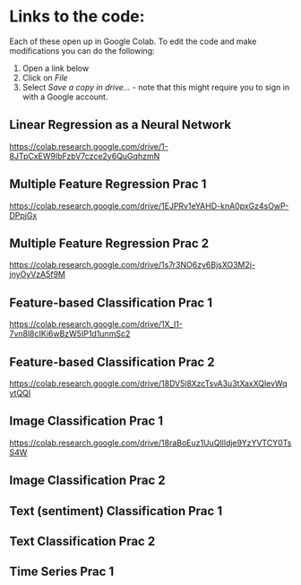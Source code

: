 # Links to the code:

Each of these open up in Google Colab. To edit the code and make modifications you can do the following: 
1. Open a link below
2. Click on *File*
3. Select *Save a copy in drive...* - note that this might require you to sign in with a Google account.

## Linear Regression as a Neural Network
https://colab.research.google.com/drive/1-8JTpCxEW9IbFzbV7czce2y6QuGqhzmN

## Multiple Feature Regression Prac 1
https://colab.research.google.com/drive/1EJPRv1eYAHD-knA0pxGz4sOwP-DPpjGx

## Multiple Feature Regression Prac 2
https://colab.research.google.com/drive/1s7r3NO6zy6BjsXO3M2j-jnyOyVzA5f9M

## Feature-based Classification Prac 1
https://colab.research.google.com/drive/1X_I1-7vn8l8cIKi6wBzW5IP1d1unmSc2

## Feature-based Classification Prac 2
https://colab.research.google.com/drive/18DV5l8XzcTsvA3u3tXaxXQlevWqytQQI

## Image Classification Prac 1
https://colab.research.google.com/drive/18raBoEuz1UuQIlldje9YzYVTCY0TsS4W

## Image Classification Prac 2

## Text (sentiment) Classification Prac 1

## Text Classification Prac 2

## Time Series Prac 1
